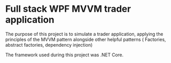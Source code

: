 ﻿# Full stack WPF MVVM trader application  

The purpose of this project is to simulate a trader application, applying the principles of the MVVM pattern alongside other helpful patterns ( Factories, abstract factories, dependency injection)

The framework used during this project was .NET Core.


